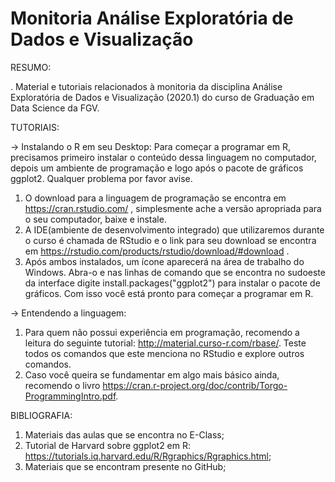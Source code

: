 # Monitoria Análise Exploratória de Dados e Visualização

RESUMO:

. Material e tutoriais relacionados à monitoria da disciplina Análise Exploratória de Dados e Visualização (2020.1) do curso de Graduação em Data Science da FGV.

TUTORIAIS:

-> Instalando o R em seu Desktop:
Para começar a programar em R, precisamos primeiro instalar o conteúdo dessa linguagem no computador, depois um ambiente de programação e logo após o pacote de gráficos ggplot2. Qualquer problema por favor avise.

1. O download para a linguagem de programação se encontra em https://cran.rstudio.com/ , simplesmente ache a versão apropriada para o seu computador, baixe e instale.
2. A IDE(ambiente de desenvolvimento integrado) que utilizaremos durante o curso é chamada de RStudio e o link para seu download se encontra em https://rstudio.com/products/rstudio/download/#download .
3. Após ambos instalados, um ícone aparecerá na área de trabalho do Windows. Abra-o e nas linhas de comando que se encontra no sudoeste da interface digite install.packages("ggplot2") para instalar o pacote de gráficos. Com isso você está pronto para começar a programar em R.

-> Entendendo a linguagem:

1. Para quem não possui experiência em programação, recomendo a leitura do seguinte tutorial: http://material.curso-r.com/rbase/. Teste todos os comandos que este menciona no RStudio e explore outros comandos. 
2. Caso você queira se fundamentar em algo mais básico ainda, recomendo o livro https://cran.r-project.org/doc/contrib/Torgo-ProgrammingIntro.pdf.

BIBLIOGRAFIA:

1. Materiais das aulas que se encontra no E-Class;
2. Tutorial de Harvard sobre ggplot2 em R: https://tutorials.iq.harvard.edu/R/Rgraphics/Rgraphics.html;
3. Materiais que se encontram presente no GitHub;
